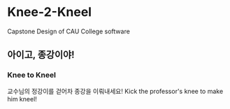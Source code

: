 # Knee-2-Kneel
Capstone Design of CAU College software
## 아이고, 종강이야!
### Knee to Kneel
교수님의 정강이를 걷어차 종강을 이뤄내세요!
Kick the professor's knee to make him kneel!
